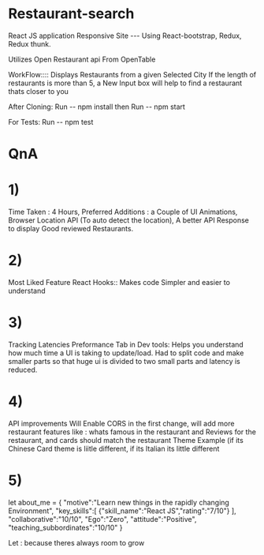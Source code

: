 # Restaurant-search

React JS application 
Responsive Site --- Using React-bootstrap, Redux, Redux thunk.

Utilizes Open Restaurant api From OpenTable

WorkFlow::::
Displays Restaurants from a given Selected City
If the length of restaurants is more than 5, a New Input box will help to find a restaurant thats closer to you

After Cloning: 
Run -- npm install
then 
Run -- npm start

For Tests:
Run -- npm test



# QnA

# 1)
Time Taken : 4 Hours,
Preferred Additions : a Couple of UI Animations, Browser Location API (To auto detect the location), A better API Response to display Good reviewed Restaurants.
# 2) 
Most Liked Feature
React Hooks:: Makes code Simpler and easier to understand
# 3) 
Tracking Latencies
Preformance Tab in Dev tools: Helps you understand how much time a UI is taking to update/load. Had to split code and make smaller parts so that huge ui is divided to two small parts and latency is reduced.
# 4) 
API improvements
Will Enable CORS in the first change, will add more restaurant features like : whats famous in the restaurant and Reviews for the restaurant, and cards should match the restaurant Theme Example (if its Chinese Card theme is liitle different, if its Italian its little different
# 5)

let about_me = {
  "motive":"Learn new things in the rapidly changing Environment",
  "key_skills":[ {"skill_name":"React JS","rating":"7/10"} ],
  "collaborative":"10/10",
  "Ego":"Zero",
  "attitude":"Positive",
  "teaching_subbordinates":"10/10"
}

Let : because theres always room to grow



